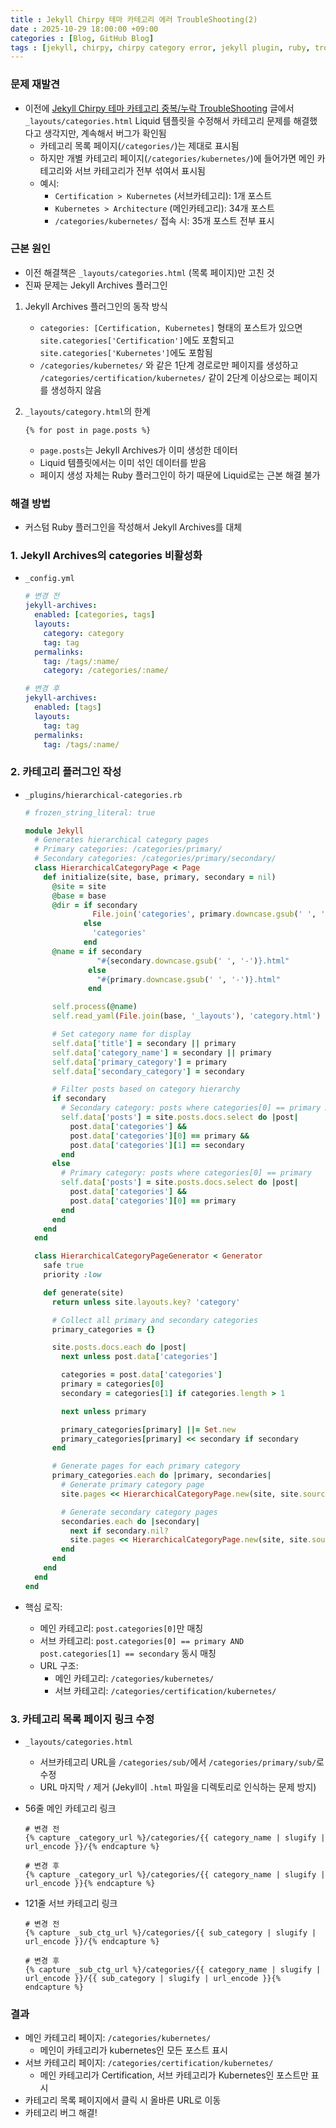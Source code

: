 ```yaml
---
title : Jekyll Chirpy 테마 카테고리 에러 TroubleShooting(2)
date : 2025-10-29 18:00:00 +09:00
categories : [Blog, GitHub Blog]
tags : [jekyll, chirpy, chirpy category error, jekyll plugin, ruby, troubleshooting] #소문자만 가능
---
```


### 문제 재발견

- 이전에 [Jekyll Chirpy 테마 카테고리 중복/누락 TroubleShooting](https://joonlog.github.io/posts/troubleshooting-jekyll-chirpy-category/) 글에서 `_layouts/categories.html` Liquid 템플릿을 수정해서 카테고리 문제를 해결했다고 생각지만, 계속해서 버그가 확인됨
    - 카테고리 목록 페이지(`/categories/`)는 제대로 표시됨
    - 하지만 개별 카테고리 페이지(`/categories/kubernetes/`)에 들어가면 메인 카테고리와 서브 카테고리가 전부 섞여서 표시됨
    - 예시:
        - `Certification > Kubernetes` (서브카테고리): 1개 포스트
        - `Kubernetes > Architecture` (메인카테고리): 34개 포스트
        - `/categories/kubernetes/` 접속 시: 35개 포스트 전부 표시

### 근본 원인

- 이전 해결책은 `_layouts/categories.html` (목록 페이지)만 고친 것
- 진짜 문제는 Jekyll Archives 플러그인
1. Jekyll Archives 플러그인의 동작 방식
    - `categories: [Certification, Kubernetes]` 형태의 포스트가 있으면 `site.categories['Certification']`에도 포함되고 `site.categories['Kubernetes']`에도 포함됨
    - `/categories/kubernetes/` 와 같은 1단계 경로로만 페이지를 생성하고 `/categories/certification/kubernetes/` 같이 2단계 이상으로는 페이지를 생성하지 않음
2. `_layouts/category.html`의 한계
    
    ```
    {% for post in page.posts %}
    ```
    
    - `page.posts`는 Jekyll Archives가 이미 생성한 데이터
    - Liquid 템플릿에서는 이미 섞인 데이터를 받음
    - 페이지 생성 자체는 Ruby 플러그인이 하기 때문에 Liquid로는 근본 해결 불가

### 해결 방법

- 커스텀 Ruby 플러그인을 작성해서 Jekyll Archives를 대체

### 1. Jekyll Archives의 categories 비활성화

- `_config.yml`
    
    ```yaml
    # 변경 전
    jekyll-archives:
      enabled: [categories, tags]
      layouts:
        category: category
        tag: tag
      permalinks:
        tag: /tags/:name/
        category: /categories/:name/
    
    # 변경 후
    jekyll-archives:
      enabled: [tags]
      layouts:
        tag: tag
      permalinks:
        tag: /tags/:name/
    ```
    

### 2. 카테고리 플러그인 작성

- `_plugins/hierarchical-categories.rb`
    
    ```ruby
    # frozen_string_literal: true
    
    module Jekyll
      # Generates hierarchical category pages
      # Primary categories: /categories/primary/
      # Secondary categories: /categories/primary/secondary/
      class HierarchicalCategoryPage < Page
        def initialize(site, base, primary, secondary = nil)
          @site = site
          @base = base
          @dir = if secondary
                   File.join('categories', primary.downcase.gsub(' ', '-'))
                 else
                   'categories'
                 end
          @name = if secondary
                    "#{secondary.downcase.gsub(' ', '-')}.html"
                  else
                    "#{primary.downcase.gsub(' ', '-')}.html"
                  end
    
          self.process(@name)
          self.read_yaml(File.join(base, '_layouts'), 'category.html')
    
          # Set category name for display
          self.data['title'] = secondary || primary
          self.data['category_name'] = secondary || primary
          self.data['primary_category'] = primary
          self.data['secondary_category'] = secondary
    
          # Filter posts based on category hierarchy
          if secondary
            # Secondary category: posts where categories[0] == primary AND categories[1] == secondary
            self.data['posts'] = site.posts.docs.select do |post|
              post.data['categories'] &&
              post.data['categories'][0] == primary &&
              post.data['categories'][1] == secondary
            end
          else
            # Primary category: posts where categories[0] == primary
            self.data['posts'] = site.posts.docs.select do |post|
              post.data['categories'] &&
              post.data['categories'][0] == primary
            end
          end
        end
      end
    
      class HierarchicalCategoryPageGenerator < Generator
        safe true
        priority :low
    
        def generate(site)
          return unless site.layouts.key? 'category'
    
          # Collect all primary and secondary categories
          primary_categories = {}
    
          site.posts.docs.each do |post|
            next unless post.data['categories']
    
            categories = post.data['categories']
            primary = categories[0]
            secondary = categories[1] if categories.length > 1
    
            next unless primary
    
            primary_categories[primary] ||= Set.new
            primary_categories[primary] << secondary if secondary
          end
    
          # Generate pages for each primary category
          primary_categories.each do |primary, secondaries|
            # Generate primary category page
            site.pages << HierarchicalCategoryPage.new(site, site.source, primary)
    
            # Generate secondary category pages
            secondaries.each do |secondary|
              next if secondary.nil?
              site.pages << HierarchicalCategoryPage.new(site, site.source, primary, secondary)
            end
          end
        end
      end
    end
    ```
    
- 핵심 로직:
    - 메인 카테고리: `post.categories[0]`만 매칭
    - 서브 카테고리: `post.categories[0] == primary AND post.categories[1] == secondary` 동시 매칭
    - URL 구조:
        - 메인 카테고리: `/categories/kubernetes/`
        - 서브 카테고리: `/categories/certification/kubernetes/`

### 3. 카테고리 목록 페이지 링크 수정

- `_layouts/categories.html`
    - 서브카테고리 URL을 `/categories/sub/`에서 `/categories/primary/sub/`로 수정
    - URL 마지막 `/` 제거 (Jekyll이 `.html` 파일을 디렉토리로 인식하는 문제 방지)
- 56줄 메인 카테고리 링크
    
    ```
    # 변경 전
    {% capture _category_url %}/categories/{{ category_name | slugify | url_encode }}/{% endcapture %}
    
    # 변경 후
    {% capture _category_url %}/categories/{{ category_name | slugify | url_encode }}{% endcapture %}
    ```
    
- 121줄 서브 카테고리 링크
    
    ```
    # 변경 전
    {% capture _sub_ctg_url %}/categories/{{ sub_category | slugify | url_encode }}/{% endcapture %}
    
    # 변경 후
    {% capture _sub_ctg_url %}/categories/{{ category_name | slugify | url_encode }}/{{ sub_category | slugify | url_encode }}{% endcapture %}
    ```
    

### 결과

- 메인 카테고리 페이지: `/categories/kubernetes/`
    - 메인이 카테고리가 kubernetes인 모든 포스트 표시
- 서브 카테고리 페이지: `/categories/certification/kubernetes/`
    - 메인 카테고리가 Certification, 서브 카테고리가 Kubernetes인 포스트만 표시
- 카테고리 목록 페이지에서 클릭 시 올바른 URL로 이동
- 카테고리 버그 해결!